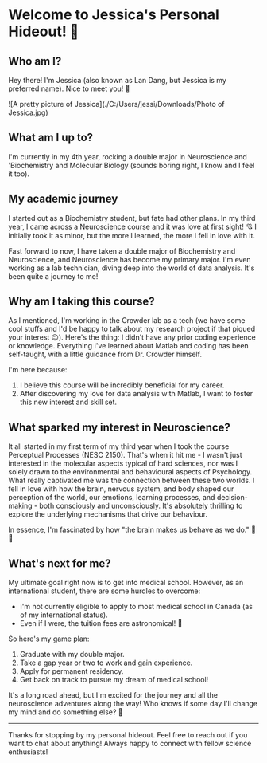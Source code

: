 # Welcome to Jessica's Personal Hideout! 🌟

## Who am I?

Hey there! I'm Jessica (also known as Lan Dang, but Jessica is my preferred name). Nice to meet you! 👋

![A pretty picture of Jessica](./C:/Users/jessi/Downloads/Photo of Jessica.jpg)

## What am I up to?

I'm currently in my 4th year, rocking a double major in Neuroscience and 'Biochemistry and Molecular Biology (sounds boring right, I know and I feel it too).

## My academic journey

I started out as a Biochemistry student, but fate had other plans. In my third year, I came across a Neuroscience course and it was love at first sight! 💘 I initially took it as minor, but the more I learned, the more I fell in love with it.

Fast forward to now, I have taken a double major of Biochemistry and Neuroscience, and Neuroscience has become my primary major. I'm even working as a lab technician, diving deep into the world of data analysis. It's been quite a journey to me!

## Why am I taking this course?

As I mentioned, I'm working in the Crowder lab as a tech (we have some cool stuffs and I'd be happy to talk about my research project if that piqued your interest 😉). Here's the thing: I didn't have any prior coding experience or knowledge. Everything I've learned about Matlab and coding has been self-taught, with a little guidance from Dr. Crowder himself. 

I'm here because: 
1. I believe this course will be incredibly beneficial for my career.
2. After discovering my love for data analysis with Matlab, I want to foster this new interest and skill set.

## What sparked my interest in Neuroscience?

It all started in my first term of my third year when I took the course Perceptual Processes (NESC 2150). That's when it hit me - I wasn't just interested in the molecular aspects typical of hard sciences, nor was I solely drawn to the environmental and behavioural aspects of Psychology. What really captivated me was the connection between these two worlds. I fell in love with how the brain, nervous system, and body shaped our perception of the world, our emotions, learning processes, and decision-making - both consciously and unconsciously. It's absolutely thrilling to explore the underlying mechanisms that drive our behaviour. 

In essence, I'm fascinated by how "the brain makes us behave as we do." 🧠✨

## What's next for me?

My ultimate goal right now is to get into medical school. However, as an international student, there are some hurdles to overcome:
- I'm not currently eligible to apply to most medical school in Canada (as of my international status).
- Even if I were, the tuition fees are astronomical! 💸

So here's my game plan:
1. Graduate with my double major.
2. Take a gap year or two to work and gain experience.
3. Apply for permanent residency.
4. Get back on track to pursue my dream of medical school!

It's a long road ahead, but I'm excited for the journey and all the neuroscience adventures along the way! Who knows if some day I'll change my mind and do something else? 🚀

---

Thanks for stopping by my personal hideout. Feel free to reach out if you want to chat about anything! Always happy to connect with fellow science enthusiasts!
